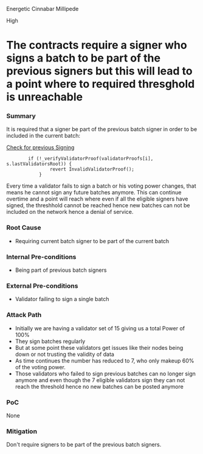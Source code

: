 Energetic Cinnabar Millipede

High

# The contracts require a signer who signs a batch to be part of the previous signers but this will lead to a point where to required thresghold is unreachable


### Summary

It is required that a signer be part of the previous batch signer in order to be included in the current batch:

[Check for previous Signing](https://github.com/sherlock-audit/2024-12-seda-protocol/blob/main/seda-evm-contracts/contracts/provers/Secp256k1ProverV1.sol#L112C12-L114C14)

```solidity
        if (!_verifyValidatorProof(validatorProofs[i], s.lastValidatorsRoot)) {
                revert InvalidValidatorProof();
            }
```
 Every time a validator fails to sign a batch or his voting power changes, that means he cannot sign any future batches anymore. This can continue overtime and a point will reach where even if all the eligible signers have signed, the threshhold cannot be reached hence new batches can not be included on the network hence a denial of service.

### Root Cause

- Requiring current batch signer to be part of the current batch

### Internal Pre-conditions

- Being part of previous batch signers

### External Pre-conditions

- Validator failing to sign a single batch

### Attack Path

- Initially we are having a validator set of 15 giving us a total Power of 100%
- They sign batches regularly
- But at some point these validators get issues like their nodes being down or not trusting the validity of data
- As time continues the number has reduced to 7, who only makeup 60% of the voting power.
- Those validators who failed to sign previous batches can no longer sign anymore and even though the 7 eligible validators sign they can not reach the threshold hence no new batches can be posted anymore

### PoC

None

### Mitigation

Don't require signers to be part of the previous batch signers.